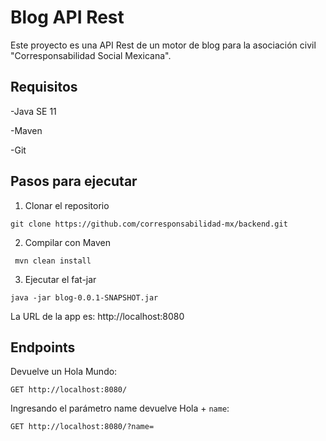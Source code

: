 # Blog API Rest

Este proyecto es una API Rest de un motor de blog para la asociación civil "Corresponsabilidad Social Mexicana".

## Requisitos

-Java SE 11

-Maven

-Git

## Pasos para ejecutar

 1. Clonar el repositorio
```
git clone https://github.com/corresponsabilidad-mx/backend.git
```
 2. Compilar con Maven
```
 mvn clean install
```
3. Ejecutar el fat-jar
```
java -jar blog-0.0.1-SNAPSHOT.jar
```
La URL de la app es: http://localhost:8080

## Endpoints

Devuelve un Hola Mundo:
```
GET http://localhost:8080/
```

Ingresando el parámetro name devuelve Hola + `name`:

```
GET http://localhost:8080/?name=
```


